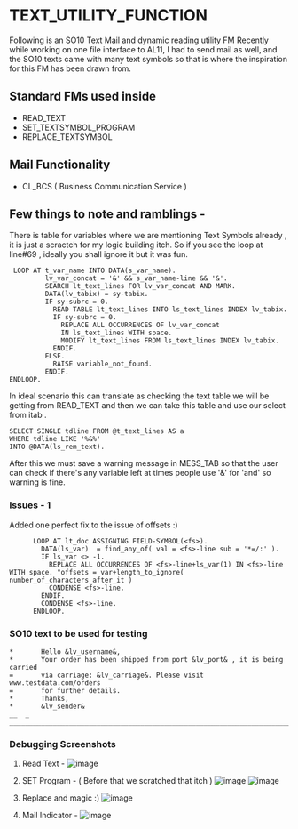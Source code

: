 # TEXT_UTILITY_FUNCTION
Following is an SO10 Text Mail and dynamic reading utility FM 
Recently while working on one file interface to AL11, I had to send mail as well, and the SO10 texts came with many text symbols so that is where the inspiration for this FM has been drawn from.

## Standard FMs used inside 
* READ_TEXT
* SET_TEXTSYMBOL_PROGRAM
* REPLACE_TEXTSYMBOL

## Mail Functionality 
* CL_BCS ( Business Communication Service )

## Few things to note and ramblings - 
   There is table for variables where we are mentioning Text Symbols already , it is just a scractch for my logic 
   building itch. So if you see the loop at line#69 , ideally you shall ignore it but it was fun.

   ```abap
    LOOP AT t_var_name INTO DATA(s_var_name).
            lv_var_concat = '&' && s_var_name-line && '&'.
            SEARCH lt_text_lines FOR lv_var_concat AND MARK.
            DATA(lv_tabix) = sy-tabix.
            IF sy-subrc = 0.
              READ TABLE lt_text_lines INTO ls_text_lines INDEX lv_tabix.
              IF sy-subrc = 0.
                REPLACE ALL OCCURRENCES OF lv_var_concat
                IN ls_text_lines WITH space.
                MODIFY lt_text_lines FROM ls_text_lines INDEX lv_tabix.
              ENDIF.
            ELSE.
              RAISE variable_not_found.
            ENDIF.
   ENDLOOP.
   ```

   In ideal scenario this can translate as checking the text table we will be getting from READ_TEXT
   and then we can take this table and use our select from itab .

   ```abap
   SELECT SINGLE tdline FROM @t_text_lines AS a
   WHERE tdline LIKE '%&%'
   INTO @DATA(ls_rem_text).
   ```
   After this we must save a warning message in MESS_TAB so that the user can check if there's any variable left
   at times people use '&' for 'and' so warning is fine.

### Issues - 1 

Added one perfect fix to the issue of offsets :) 

```abap
      LOOP AT lt_doc ASSIGNING FIELD-SYMBOL(<fs>).
        DATA(ls_var)  = find_any_of( val = <fs>-line sub = '*=/:' ).
        IF ls_var <> -1.
          REPLACE ALL OCCURRENCES OF <fs>-line+ls_var(1) IN <fs>-line WITH space. "offsets = var+length_to_ignore( number_of_characters_after_it )
          CONDENSE <fs>-line.
        ENDIF.
        CONDENSE <fs>-line.
      ENDLOOP.
```

### SO10 text to be used for testing 
```
*	 	Hello &lv_username&,
*	 	Your order has been shipped from port &lv_port& , it is being carried
=	 	via carriage: &lv_carriage&. Please visit www.testdata.com/orders
=	 	for further details.
*	 	Thanks,
*	 	&lv_sender&
__	_	________________________________________________________________________
```

### Debugging Screenshots

1. Read Text -
![image](https://github.com/user-attachments/assets/478cd6fb-723d-4cf3-9e70-58d08e3e3ac9)

2. SET Program - ( Before that we scratched that itch )
![image](https://github.com/user-attachments/assets/f7c890c1-2667-4e94-bfd2-ebce5b763cbb)
![image](https://github.com/user-attachments/assets/a3c03743-fa33-4263-b100-0161bd1e8fb6)

4. Replace and magic :)
![image](https://github.com/user-attachments/assets/9f28da69-375c-4373-b67a-026e99e60f8b)

5. Mail Indicator -
![image](https://github.com/user-attachments/assets/006988dd-c9ec-4ef0-8ff0-232b29986fca)







   
